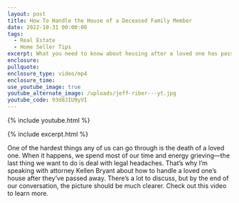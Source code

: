```yaml
---
layout: post
title: How To Handle the House of a Deceased Family Member
date: 2022-10-31 00:00:00
tags:
  - Real Estate
  - Home Seller Tips
excerpt: What you need to know about housing after a loved one has passed away.
enclosure:
pullquote:
enclosure_type: video/mp4
enclosure_time:
use_youtube_image: true
youtube_alternate_image: /uploads/jeff-riber---yt.jpg
youtube_code: 93d8JIU9yVI
---
```

{% include youtube.html %}

{% include excerpt.html %}

One of the hardest things any of us can go through is the death of a loved one. When it happens, we spend most of our time and energy grieving—the last thing we want to do is deal with legal headaches. That’s why I’m speaking with attorney Kellen Bryant about how to handle a loved one’s house after they’ve passed away. There’s a lot to discuss, but by the end of our conversation, the picture should be much clearer. Check out this video to learn more.